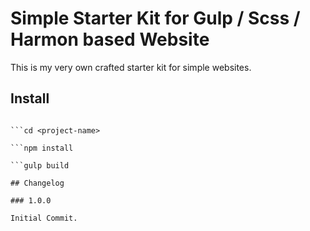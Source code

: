 Simple Starter Kit for Gulp / Scss / Harmon based Website
=========================================================

This is my very own crafted starter kit for simple websites.

## Install

```git clone https://github.com/hansspiess/hs-starter.git <project-name>

```cd <project-name>

```npm install

```gulp build

## Changelog

### 1.0.0

Initial Commit.